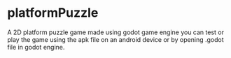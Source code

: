 # platformPuzzle
A 2D platform puzzle game made using godot game engine
you can test or play the game using the apk file on an 
android device or by opening .godot file in godot engine.
